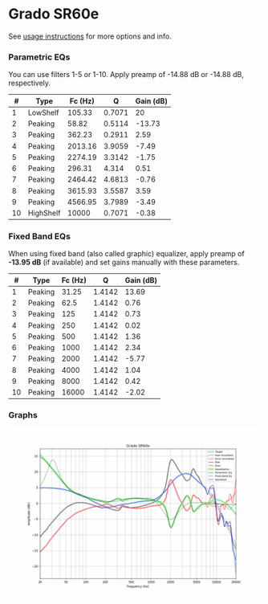 # Grado SR60e
See [usage instructions](https://github.com/jaakkopasanen/AutoEq#usage) for more options and info.

### Parametric EQs
You can use filters 1-5 or 1-10. Apply preamp of -14.88 dB or -14.88 dB, respectively.

|   # | Type      |   Fc (Hz) |      Q |   Gain (dB) |
|-----|-----------|-----------|--------|-------------|
|   1 | LowShelf  |    105.33 | 0.7071 |       20    |
|   2 | Peaking   |     58.82 | 0.5114 |      -13.73 |
|   3 | Peaking   |    362.23 | 0.2911 |        2.59 |
|   4 | Peaking   |   2013.16 | 3.9059 |       -7.49 |
|   5 | Peaking   |   2274.19 | 3.3142 |       -1.75 |
|   6 | Peaking   |    296.31 | 4.314  |        0.51 |
|   7 | Peaking   |   2464.42 | 4.6813 |       -0.76 |
|   8 | Peaking   |   3615.93 | 3.5587 |        3.59 |
|   9 | Peaking   |   4566.95 | 3.7989 |       -3.49 |
|  10 | HighShelf |  10000    | 0.7071 |       -0.38 |

### Fixed Band EQs
When using fixed band (also called graphic) equalizer, apply preamp of **-13.95 dB** (if available) and set gains manually with these parameters.

|   # | Type    |   Fc (Hz) |      Q |   Gain (dB) |
|-----|---------|-----------|--------|-------------|
|   1 | Peaking |     31.25 | 1.4142 |       13.69 |
|   2 | Peaking |     62.5  | 1.4142 |        0.76 |
|   3 | Peaking |    125    | 1.4142 |        0.73 |
|   4 | Peaking |    250    | 1.4142 |        0.02 |
|   5 | Peaking |    500    | 1.4142 |        1.36 |
|   6 | Peaking |   1000    | 1.4142 |        2.34 |
|   7 | Peaking |   2000    | 1.4142 |       -5.77 |
|   8 | Peaking |   4000    | 1.4142 |        1.04 |
|   9 | Peaking |   8000    | 1.4142 |        0.42 |
|  10 | Peaking |  16000    | 1.4142 |       -2.02 |

### Graphs
![](./Grado%20SR60e.png)
